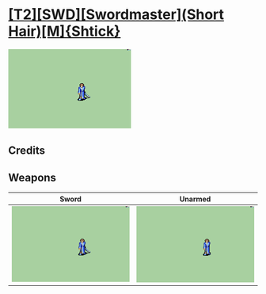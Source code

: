 # [\[T2\]\[SWD\]\[Swordmaster\]\(Short Hair\)\[M\]{Shtick}](./)

<img src="./1.%20Sword/Sword_000.png" alt="[T2][SWD][Swordmaster](Short Hair)[M]{Shtick} standing" />

## Credits



## Weapons


|Sword |Unarmed |
|  :---: | :---: |
| <img alt="Sword animation" src="./1.%20Sword/Sword.gif" /> | <img alt="Unarmed animation" src="./8.%20Unarmed/Unarmed.gif" /> |
